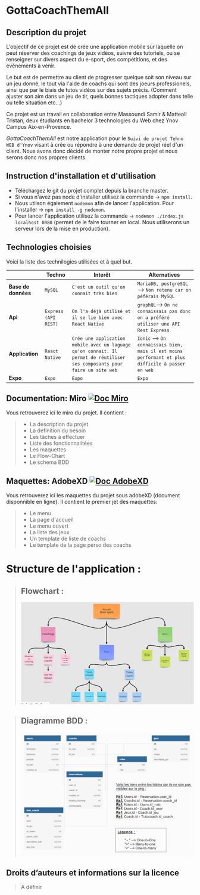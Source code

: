 # GottaCoachThemAll

## Description du projet 
L'objectif de ce projet est de crée une application mobile sur laquelle on peut réserver des coachings de jeux vidéos, suivre des tutoriels, ou se renseigner sur divers aspect du e-sport, des compétitions, et des évènements à venir.

Le but est de permettre au client de progresser quelque soit son niveau sur un jeu donné, le tout via l'aide de coachs qui sont des joeurs professionels, ainsi que par le biais de tutos vidéos sur des sujets précis. (Comment ajuster son aim dans un jeu de tir, quels bonnes tactiques adopter dans telle ou telle situation etc...)

Ce projet est un travail en collaboration entre Massoundi Samir & Matteoli Tristan, deux étudiants en bachelor 3 technologies du Web chez Ynov Campus Aix-en-Provence.

*GottaCoachThemAll* est notre application pour le `Suivi de projet Tehno WEB d'Ynov` visant à crée ou répondre à une demande de projet réel d'un client. Nous avons donc décidé de monter notre propre projet et nous serons donc nos propres clients.

## Instruction d'installation et d'utilisation

 - Téléchargez le git du projet complet depuis la branche master.
 - Si vous n'avez pas node d'installer utilisez la commande -> `npm install`.
 - Nous utilson également `nodemon` afin de lancer l'application. Pour l'installer -> `npm install -g nodemon`.
 - Pour lancer l'application utilisez la commande -> `nodemon ./index.js localhost 8080` (permet de le faire tourner en local. Nous utiliserons un serveur lors de la mise en production).

## Technologies choisies

Voici la liste des technilogies utilisées et à quel but.

|                |Techno                         |Interêt                      |Alternatives                 |
|----------------|-------------------------------|-----------------------------|-----------------------------|
|**Base de données** |`MySQL`                        |`C'est un outil qu'on connait très bien`          |`MariaDB, postgreSQL` --> `Non retenu car on péférais MySQL`          |
|**Api**           |`Express (API REST)`            |`On l'a déjà utilisé et il se lie bien avec React Native`|`graphQL`--> `On ne connaissais pas donc on a préféré utiliser une API Rest Express`      |
|**Application**    |`React Native`|`Crée une application mobile avec un laguage qu'on connait. Il permet de réutiliser ses composants pour faire un site web`           | `Ionic` --> `On connaissais bien, mais il est moins performant et plus difficile à passer en web`   |
|**Expo** |`Expo`                        |`Expo`          |`Expo`         |

## Documentation: Miro [![Doc Miro](https://img.shields.io/static/v1?label=Documentation&message=Miro&color=yellow)](https://miro.com/app/board/o9J_lVUmVv4=/)

Vous retrouverez ici le miro du projet.
 Il contient : 
  >- La description du projet
  >- La definition du besoin
  >- Les tâches à effectuer
  >- Liste des fonctionnalitées
  >- Les maquettes
  >- Le Flow-Chart
  >- Le schema BDD


## Maquettes: AdobeXD [![Doc AdobeXD](https://img.shields.io/static/v1?label=Documentation&message=AdobeXD&color=red)](https://xd.adobe.com/view/a4bce071-752a-4a9e-9272-f13f8791b708-f1ef/)

Vous retrouverez ici les maquettes du projet sous adobeXD (document disponnible en ligne).
 Il contient le premier jet des maquettes: 
  >- Le menu
  >- La page d'accueil
  >- Le menu ouvert
  >- La liste des jeux
  >- Un template de liste de coachs
  >- Le template de la page perso des coachs



# Structure de l'application :
> ## Flowchart :
>![Screenshot](img/images_docs/flowchart.png)



> ## Diagramme BDD :
>![Screenshot](img/images_docs/diagramee_bdd.png)


## Droits d’auteurs et informations sur la licence

>A définir
